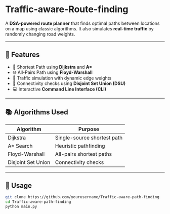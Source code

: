 # Traffic-aware-Route-finding

A **DSA-powered route planner** that finds optimal paths between locations on a map using classic algorithms. It also simulates **real-time traffic** by randomly changing road weights.

---

## 🔧 Features

- 🧭 Shortest Path using **Dijkstra** and **A\***
- 🌐 All-Pairs Path using **Floyd-Warshall**
- 🚦 Traffic simulation with dynamic edge weights
- 🔗 Connectivity checks using **Disjoint Set Union (DSU)**
- 💻 Interactive **Command Line Interface (CLI)**

---

## 📚 Algorithms Used

| Algorithm           | Purpose                        |
|---------------------|--------------------------------|
| Dijkstra            | Single-source shortest path    |
| A* Search           | Heuristic pathfinding          |
| Floyd-Warshall      | All-pairs shortest paths       |
| Disjoint Set Union  | Connectivity checks            |

---

## 🚀 Usage

```bash
git clone https://github.com/yourusername/Traffic-aware-path-finding
cd Traffic-aware-path-finding
python main.py
